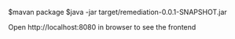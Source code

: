 $mavan package
$java -jar target/remediation-0.0.1-SNAPSHOT.jar


Open http://localhost:8080 in browser to see the frontend 

